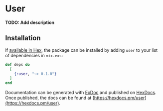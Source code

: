 # User

**TODO: Add description**

## Installation

If [available in Hex](https://hex.pm/docs/publish), the package can be installed
by adding `user` to your list of dependencies in `mix.exs`:

```elixir
def deps do
  [
    {:user, "~> 0.1.0"}
  ]
end
```

Documentation can be generated with [ExDoc](https://github.com/elixir-lang/ex_doc)
and published on [HexDocs](https://hexdocs.pm). Once published, the docs can
be found at [https://hexdocs.pm/user](https://hexdocs.pm/user).

